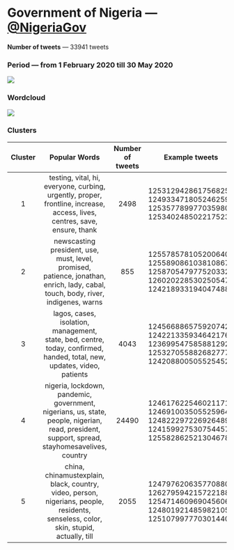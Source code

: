 # Government of Nigeria — [@NigeriaGov](https://twitter.com/NigeriaGov)

**Number of tweets** —  33941 tweets



### Period — from 1 February 2020 till 30 May 2020



![](https://github.com/vitiugin/who/blob/master/appendix/time_series/NigeriaGov_timeseries.png?raw=true)



### Wordcloud

![](https://github.com/vitiugin/who/blob/master/appendix/wordclouds/NigeriaGov_cloud.png?raw=true)



### Clusters

| **Cluster** |                      **Popular Words**                       | **Number of tweets** | **Example tweets**                                          |
| :---------: | :----------------------------------------------------------: | :------------------: | ------------------------------------------------------------ |
|      1      | testing, vital, hi, everyone, curbing, urgently, proper, frontline, increase, access, lives, centres, save, ensure, thank |        2498        | 1253129428617568256<br />1249334718052462592<br />1253577899770359808<br />1253402485022175232 |
|      2      | newscasting president, use, must, level, promised, patience, jonathan, enrich, lady, cabal, touch, body, river, indigenes, warns |        855         | 1255785781052006400<br />1255890861038108672<br />1258705479775203328<br />1260202285302505472<br />1242189331940474880 |
|      3      | lagos, cases, isolation, management, state, bed, centre, today, confirmed, handed, total, new, updates, video, patients |        4043         | 1245668865759207424<br />1242213359346421760<br />1236995475858812928<br />1253270558826827776<br />1242088005055254528 |
|      4      | nigeria, lockdown, pandemic, government, nigerians, us, state, people, nigerian, read, president, support, spread, stayhomesavelives, country |         24490          | 1246176225460211712<br />1246910035055259648<br />1248222972269264896<br />1241599275307544576<br />1255828625213046784 |
|      5      | china, chinamustexplain, black, country, video, person, nigerians, people, residents, senseless, color, skin, stupid, actually, till |         2055         | 1247976206357708800<br />1262795942157221888<br />1254714609690456064<br />1248019214859821056<br />1251079977703014400 |
